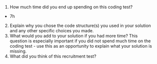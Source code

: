1. How much time did you end up spending on this coding test?
- 7h 
2. Explain why you chose the code structure(s) you used in your solution and any other specific choices you made.
3. What would you add to your solution if you had more time? This question is especially important if you did not spend much time on the coding test - use this as an opportunity to explain what your solution is missing.
4. What did you think of this recruitment test?